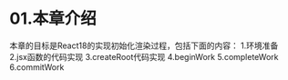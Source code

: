 # 01.本章介绍
本章的目标是React18的实现初始化渲染过程，包括下面的内容：
1.环境准备
2.jsx函数的代码实现
3.createRoot代码实现
4.beginWork
5.completeWork
6.commitWork